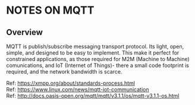 # NOTES ON MQTT

## Overview

MQTT is publish/subscribe messaging transport protocol. Its light, open, simple, and designed to be easy to implement. This make it perfect for constrained applications, as those required for M2M (Machine to Machine) comunications, and IoT (Internet of Things)- there a small code footprint is required, and the network bandwidth is scarce.

Ref: https://xmpp.org/about/standards-process.html <br>
Ref: https://www.linux.com/news/mqtt-iot-communication <br>
Ref: http://docs.oasis-open.org/mqtt/mqtt/v3.1.1/os/mqtt-v3.1.1-os.html <br>



